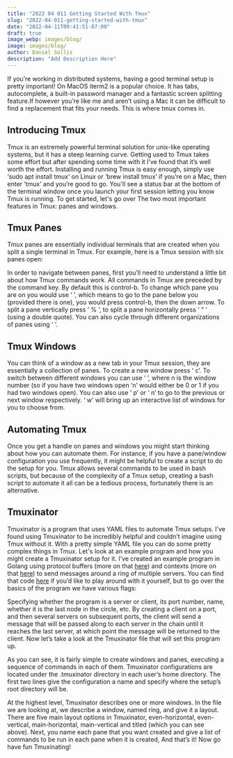 ```yaml
---
title: "2022 04 011 Getting Started With Tmux"
slug: "2022-04-011-getting-started-with-tmux"
date: "2022-04-11T09:41:51-07:00"
draft: true
image_webp: images/blog/
image: images/blog/
author: Daniel Sollis
description: "Add Description Here"
---
```


If you’re working in distributed systems, having a good terminal setup is pretty important! On MacOS iterm2 is a popular choice. It has tabs, autocomplete, a built-in password manager and a fantastic screen splitting feature.If however you’re like me and aren’t using a Mac it can be difficult to find a replacement that fits your needs. This is where tmux comes in. <!--more-->

## Introducing Tmux
Tmux is an extremely powerful terminal solution for unix-like operating systems, but it  has a steep learning curve. Getting used to Tmux takes some effort but after spending some time with it I’ve found that it’s well worth the effort. Installing and running Tmux is easy enough, simply use ‘sudo apt install tmux‘ on Linux or ‘brew install tmux’ if you’re on a Mac, then enter ‘tmux’ and you’re good to go. You'll see a status bar at the bottom of the terminal window once you launch your first session letting you know Tmux is running. To get started, let's go over The two most important features in Tmux: panes and windows.

## Tmux Panes
Tmux panes are essentially individual terminals that are created when you split a single terminal in Tmux. For example, here is a Tmux session with six panes open:








In order to navigate between panes, first you’ll need to understand a little bit about how Tmux commands work. All commands in Tmux are preceded by the command key. By default this is control-b. To change which pane you are on you would use ‘<command key> <arrow key>’, which means to go to the pane below you (provided there is one), you would press control-b, then the down arrow. To split a pane vertically press ‘<command key> % ’, to split a pane horizontally press ‘<command key> “ ’ (using a double quote). You can also cycle through different organizations of panes using ‘<command key> <space>’. 

## Tmux Windows
You can think of a window as a new tab in your Tmux session, they are essentially a collection of panes. To create a new window press ‘<command key> c’. To switch between different windows you can use ‘<command key> <n>’, where n is the window number (so if you have two windows open ‘n’ would either be 0 or 1 if you had two windows open). You can also use ‘<command key> p’ or ‘<command key> n’ to go to the previous or next window respectively. ‘<command key> w’ will bring up an interactive list of windows for you to choose from.

## Automating Tmux
Once you get a handle on panes and windows you might start thinking about how you can automate them. For instance, if you have a pane/window configuration you use frequently, it might be helpful to create a script to do the setup for you. Tmux allows several commands to be used in bash scripts, but because of the complexity of a Tmux setup, creating a bash script to automate it all can be a tedious process, fortunately there is an alternative.

## Tmuxinator
Tmuxinator is a program that uses YAML files to automate Tmux setups. I’ve found using Tmuxinator to be incredibly helpful and couldn’t imagine using Tmux without it. With a pretty simple YAML file you can do some pretty complex things in Tmux. Let's look at an example program and how you might create a Tmuxinator setup for it. I’ve created an example program in Golang using protocol buffers (more on that [here](https://rotational.io/blog/what-are-protocol-buffers/)) and contexts (more on that [here](https://rotational.io/blog/contexts-in-go-microservice-chains/)) to send messages around a ring of multiple servers. You can find that code [here](https://github.com/DanielSollis/context_ring) 
if you’d like to play around with it yourself, but to go over the basics of the program we have various flags:










Specifying whether the program is a server or client, its port number, name, whether it is the last node in the circle, etc. By creating a client on a port, and then several servers on subsequent ports, the client will send a message that will be passed along to each server in the chain until it reaches the last server, at which point the message will be returned to the client. Now let’s take a look at the Tmuxinator file that will set this program up.











As you can see, it is fairly simple to create windows and panes, executing a sequence of commands in each of them. Tmuxinator configurations are located under the .tmuxinator directory in each user’s home directory. The first two lines give the configuration a name and specify where the setup’s root directory will be. 

At the highest level, Tmuxinator describes one or more windows. In the file we are looking at, we describe a window, named ring, and give it a layout. There are five main layout options in Tmuxinator, even-horizontal, even-vertical, main-horizontal, main-vertical and titled (which you can see above). Next, you name each pane that you want created and give a list of commands to be run in each pane when it is created, And that’s it! Now go have fun Tmuxinating!
